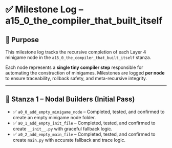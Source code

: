 <!-- Save to: a15_0_the_compiler_that_built_itself\taskmaps\milestones.md -->

# ✅ Milestone Log – a15_0_the_compiler_that_built_itself

## 📘 Purpose

This milestone log tracks the recursive completion of each Layer 4 minigame node in the `a15_0_the_compiler_that_built_itself` stanza.

Each node represents a **single tiny compiler step** responsible for automating the construction of minigames. Milestones are logged **per node** to ensure traceability, rollback safety, and meta-recursive integrity.

---

## 🧱 Stanza 1 – Nodal Builders (Initial Pass)

- ✅ `a0_0_add_empty_minigame_node` – Completed, tested, and confirmed to create an empty minigame node folder.
- ✅ `a0_1_add_empty_init_file` – Completed, tested, and confirmed to create `__init__.py` with graceful fallback logic.
- ✅ `a0_2_add_empty_main_file` – Completed, tested, and confirmed to create `main.py` with accurate fallback and trace logic.


